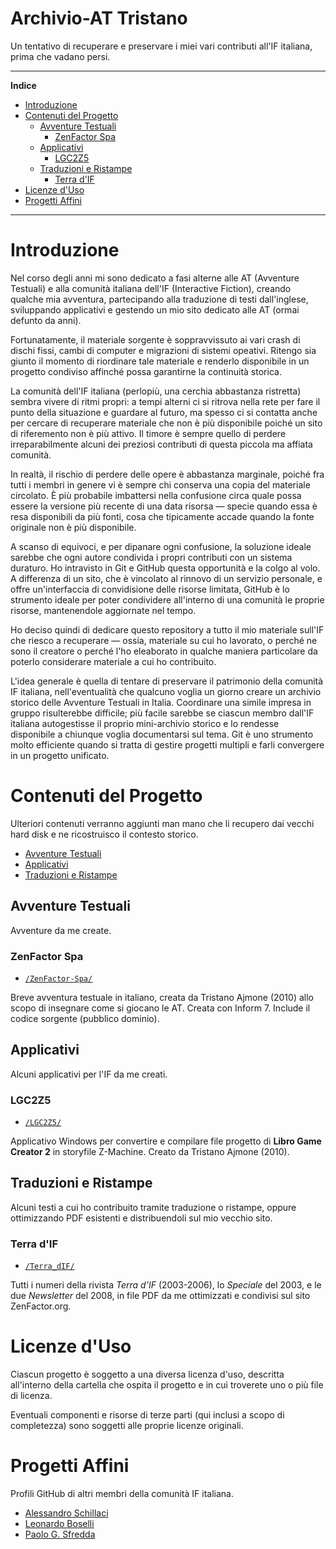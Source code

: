 # Archivio-AT Tristano

Un tentativo di recuperare e preservare i miei vari contributi all'IF italiana, prima che vadano persi.

-----

**Indice**

<!-- MarkdownTOC autolink="true" bracket="round" autoanchor="false" lowercase="only_ascii" uri_encoding="true" levels="1,2,3" -->

- [Introduzione](#introduzione)
- [Contenuti del Progetto](#contenuti-del-progetto)
    - [Avventure Testuali](#avventure-testuali)
        - [ZenFactor Spa](#zenfactor-spa)
    - [Applicativi](#applicativi)
        - [LGC2Z5](#lgc2z5)
    - [Traduzioni e Ristampe](#traduzioni-e-ristampe)
        - [Terra d'IF](#terra-dif)
- [Licenze d'Uso](#licenze-duso)
- [Progetti Affini](#progetti-affini)

<!-- /MarkdownTOC -->

-----

# Introduzione

Nel corso degli anni mi sono dedicato a fasi alterne alle AT (Avventure Testuali) e alla comunità italiana dell'IF (Interactive Fiction), creando qualche mia avventura, partecipando alla traduzione di testi dall'inglese, sviluppando applicativi e gestendo un mio sito dedicato alle AT (ormai defunto da anni).

Fortunatamente, il materiale sorgente è soppravvissuto ai vari crash di dischi fissi, cambi di computer e migrazioni di sistemi opeativi. Ritengo sia giunto il momento di riordinare tale materiale e renderlo disponibile in un progetto condiviso affinché possa garantirne la continuità storica.

La comunità dell'IF italiana (perlopiù, una cerchia abbastanza ristretta) sembra vivere di ritmi propri: a tempi alterni ci si ritrova nella rete per fare il punto della situazione e guardare al futuro, ma spesso ci si contatta anche per cercare di recuperare materiale che non è più disponibile poiché un sito di riferemento non è più attivo. Il timore è sempre quello di perdere irreparabilmente alcuni dei preziosi contributi di questa piccola ma affiata comunità.

In realtà, il rischio di perdere delle opere è abbastanza marginale, poiché fra tutti i membri in genere vi è sempre chi conserva una copia del materiale circolato. È più probabile imbattersi nella confusione circa quale possa essere la versione più recente di una data risorsa — specie quando essa è resa disponibili da più fonti, cosa che tipicamente accade quando la fonte originale non è più disponibile.

A scanso di equivoci, e per dipanare ogni confusione, la soluzione ideale sarebbe che ogni autore condivida i propri contributi con un sistema duraturo. Ho intravisto in Git e GitHub questa opportunità e la colgo al volo. A differenza di un sito, che è vincolato al rinnovo di un servizio personale, e offre un'interfaccia di convidisione delle risorse limitata, GitHub è lo strumento ideale per poter condividere all'interno di una comunità le proprie risorse, mantenendole aggiornate nel tempo.

Ho deciso quindi di dedicare questo repository a tutto il mio materiale sull'IF che riesco a recuperare — ossia, materiale su cui ho lavorato, o perché ne sono il creatore o perché l'ho eleaborato in qualche maniera particolare da poterlo considerare materiale a cui ho contribuito.

L'idea generale è quella di tentare di preservare il patrimonio della comunità IF italiana, nell'eventualità che qualcuno voglia un giorno creare un archivio storico delle Avventure Testuali in Italia. Coordinare una simile impresa in gruppo risulterebbe difficile; più facile sarebbe se ciascun membro dall'IF italiana autogestisse il proprio mini-archivio storico e lo rendesse disponibile a chiunque voglia documentarsi sul tema. Git è uno strumento molto efficiente quando si tratta di gestire progetti multipli e farli convergere in un progetto unificato.

# Contenuti del Progetto

Ulteriori contenuti verranno aggiunti man mano che li recupero dai vecchi hard disk e ne ricostruisco il contesto storico.

- [Avventure Testuali]
- [Applicativi]
- [Traduzioni e Ristampe]

[Avventure Testuali]: #avventure-testuali
[Applicativi]: #applicativi
[Traduzioni e Ristampe]: #traduzioni-e-ristampe

## Avventure Testuali

Avventure da me create.

### ZenFactor Spa

- [`/ZenFactor-Spa/`](./ZenFactor-Spa/)

Breve avventura testuale in italiano, creata da Tristano Ajmone (2010) allo scopo di insegnare come si giocano le AT. Creata con Inform 7. Include il codice sorgente (pubblico dominio).

## Applicativi

Alcuni applicativi per l'IF da me creati.

### LGC2Z5

- [`/LGC2Z5/`](./LGC2Z5/)

Applicativo Windows per convertire e compilare file progetto di __Libro Game Creator 2__ in storyfile Z-Machine. Creato da Tristano Ajmone (2010).

## Traduzioni e Ristampe

Alcuni testi a cui ho contribuito tramite traduzione o ristampe, oppure ottimizzando PDF esistenti e distribuendoli sul mio vecchio sito.

### Terra d'IF

- [`/Terra_dIF/`](./Terra_dIF/)

Tutti i numeri della rivista _Terra d’IF_ (2003-2006), lo _Speciale_ del 2003, e le due _Newsletter_ del 2008, in file PDF da me ottimizzati e condivisi sul sito ZenFactor.org.


# Licenze d'Uso

Ciascun progetto è soggetto a una diversa licenza d'uso, descritta all'interno della cartella che ospita il progetto e in cui troverete uno o più file di licenza.

Eventuali componenti e risorse di terze parti (qui inclusi a scopo di completezza) sono soggetti alle proprie licenze originali.

# Progetti Affini

Profili GitHub di altri membri della comunità IF italiana.

- [Alessandro Schillaci]
- [Leonardo Boselli]
- [Paolo G. Sfredda]




[Alessandro Schillaci]: https://github.com/silverslade "Visita il profilo GitHub di Alessandro Schillaci (alias 'silverslade')"
[Leonardo Boselli]: https://github.com/Leonardo-Boselli "Visita il profilo GitHub di Leonardo Boselli"
[Paolo G. Sfredda]: https://github.com/pgsfredda "Visita il profilo GitHub di Paolo G. Sfredda"
